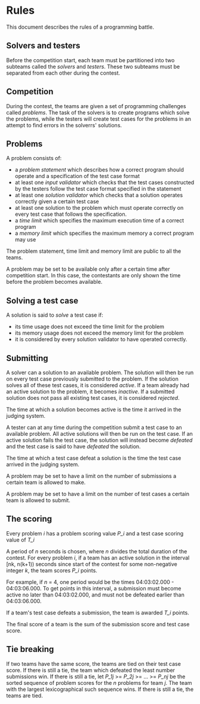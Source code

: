 # Rules

This document describes the rules of a programming battle.

## Solvers and testers

Before the competition start, each team must be partitioned into two subteams
called the *solvers* and *testers*. These two subteams must be separated from
each other during the contest.

## Competition

During the contest, the teams are given a set of programming challenges called
*problems*. The task of the solvers is to create programs which solve the
problems, while the testers will create test cases for the problems in an
attempt to find errors in the solverrs' solutions.

## Problems

A problem consists of:
* a *problem statement* which describes how a correct program should operate
  and a specification of the test case format
* at least one *input validator* which checks that the test cases constructed
  by the testers follow the test case format specified in the statement
* at least one *solution validator* which checks that a solution operates
  correctly given a certain test case
* at least one solution to the problem which must operate correctly on every
  test case that follows the specification.
* a *time limit* which specifies the maximum execution time of a correct
  program
* a *memory limit*  which specifies the maximum memory a correct program may
  use

The problem statement, time limit and memory limit are public to all the teams.

A problem may be set to be available only after a certain time after
competition start. In this case, the contestants are only shown the time before
the problem becomes available.

## Solving a test case

A solution is said to *solve* a test case if:
* its time usage does not exceed the time limit for the problem
* its memory usage does not exceed the memory limit for the problem
* it is considered by every solution validator to have operated correctly.

## Submitting

A solver can a solution to an available problem. The solution will then be run
on every test case previously submitted to the problem. If the solution solves
all of these test cases, it is considered *active*. If a team already had an
active solution to the problem, it becomes *inactive*. If a submitted solution
does not pass all existing test cases, it is considered *rejected*.

The time at which a solution becomes active is the time it arrived in the
judging system.

A tester can at any time during the competition submit a test case to an
available problem. All active solutions will then be run on the test case. If
an active solution fails the test case, the solution will instead become
*defeated* and the test case is said to have *defeated* the solution.

The time at which a test case defeat a solution is the time the test case arrived
in the judging system.

A problem may be set to have a limit on the number of submissions a certain
team is allowed to make.

A problem may be set to have a limit on the number of test cases a certain team
is allowed to submit.

## The scoring

Every problem *i* has a problem scoring value *P_i* and a  test case scoring
value of *T_i*

A period of *n* seconds is chosen, where *n* divides the total duration of the
contest. For every problem *i*, if a team has an active solution in the
interval [nk, n(k+1)) seconds since start of the contest for some non-negative
integer *k*, the team scores *P_i* points.

For example, if *n* = 4, one period would be the times 04:03:02.000 -
04:03:06.000. To get points in this interval, a submission must become active
no later than 04:03:02.000, and must not be defeated earlier than 04:03:06.000.

If a team's test case defeats a submission, the team is awarded *T_i* points.

The final score of a team is the sum of the submission score and test case
score.

## Tie breaking

If two teams have the same score, the teams are tied on their test case score.
If there is still a tie, the team which defeated the least number submissions
win. If there is still a tie, let *P_1j* >= *P_2j* >= ... >= *P_nj* be the
sorted sequence of problem scores for the *n* problems for team *j*. The team
with the largest lexicographical such sequence wins. If there is still a tie,
the teams are tied.
